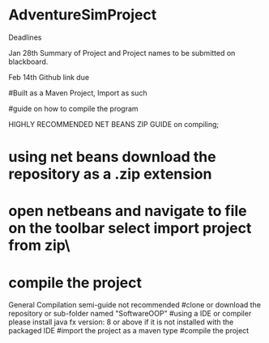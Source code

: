 # AdventureSimProject
Deadlines

Jan 28th Summary of Project and Project names to be submitted on blackboard.

Feb 14th Github link due

#Built as a Maven Project, Import as such


#guide on how to compile the program


 HIGHLY RECOMMENDED NET BEANS ZIP GUIDE on compiling;
# using net beans download the repository as a .zip extension
# open netbeans and navigate to file on the toolbar select import project from zip\
# compile the project

General Compilation semi-guide not recommended
 #clone or download the repository or sub-folder named "SoftwareOOP"
 #using a IDE or compiler please install java fx version: 8 or above if it is not installed with the packaged IDE
 #import the project as a maven type
 #compile the project
